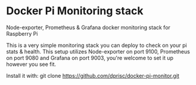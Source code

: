 # Docker Pi Monitoring stack
Node-exporter, Prometheus & Grafana docker monitoring stack for Raspberry Pi

This is a very simple monitoring stack you can deploy to check on your pi stats & health.
This setup utilizes Node-exporter on port 9100, Prometheus on port 9080 and Grafana on port 9003, you're welcome to set it up however you see fit.

Install it with:
git clone https://github.com/dprisc/docker-pi-monitor.git
